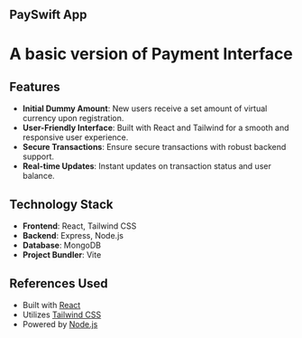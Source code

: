 ## PaySwift App
# A basic version of Payment Interface

## Features

- **Initial Dummy Amount**: New users receive a set amount of virtual currency upon registration.
- **User-Friendly Interface**: Built with React and Tailwind for a smooth and responsive user experience.
- **Secure Transactions**: Ensure secure transactions with robust backend support.
- **Real-time Updates**: Instant updates on transaction status and user balance.

## Technology Stack

- **Frontend**: React, Tailwind CSS
- **Backend**: Express, Node.js
- **Database**: MongoDB
- **Project Bundler**: Vite

## References Used

- Built with [React](https://reactjs.org/)
- Utilizes [Tailwind CSS](https://tailwindcss.com/)
- Powered by [Node.js](https://nodejs.org/)

